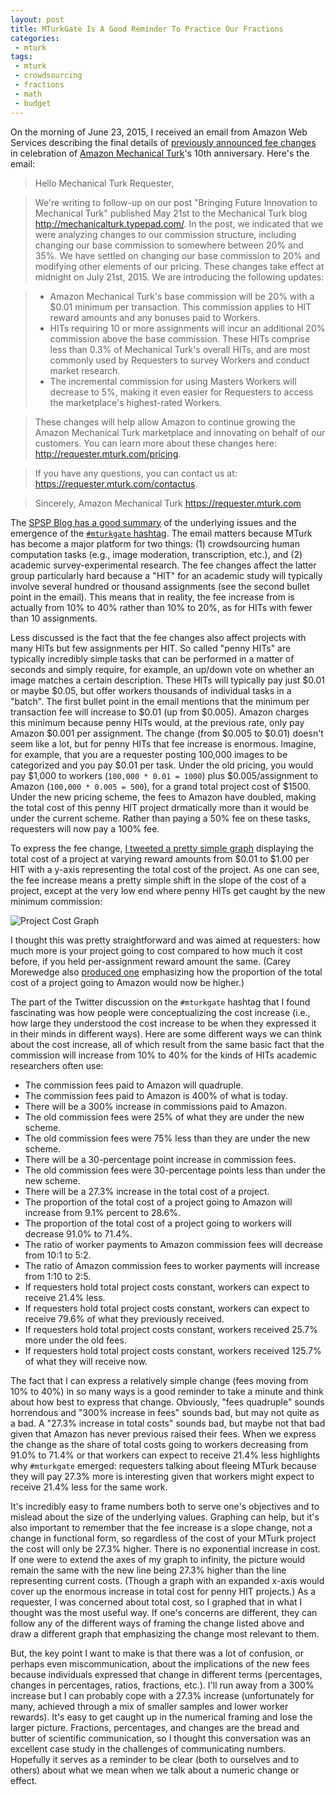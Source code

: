 ```yaml
---
layout: post
title: MTurkGate Is A Good Reminder To Practice Our Fractions
categories:
 - mturk
tags:
 - mturk
 - crowdsourcing
 - fractions
 - math
 - budget
---
```


On the morning of June 23, 2015, I received an email from Amazon Web Services describing the final details of [previously announced fee changes](http://mechanicalturk.typepad.com/blog/2015/05/bringing-future-innovation-to-mechanical-turk.html) in celebration of [Amazon Mechanical Turk](https://www.mturk.com/mturk/welcome)'s 10th anniversary. Here's the email:

> Hello Mechanical Turk Requester,

> We're writing to follow-up on our post "Bringing Future Innovation to Mechanical Turk" published May 21st to the Mechanical Turk blog http://mechanicalturk.typepad.com/. In the post, we indicated that we were analyzing changes to our commission structure, including changing our base commission to somewhere between 20% and 35%. We have settled on changing our base commission to 20% and modifying other elements of our pricing. These changes take effect at midnight on July 21st, 2015. We are introducing the following updates:

> - Amazon Mechanical Turk's base commission will be 20% with a $0.01 minimum per transaction. This commission applies to HIT reward amounts and any bonuses paid to Workers.
> - HITs requiring 10 or more assignments will incur an additional 20% commission above the base commission. These HITs comprise less than 0.3% of Mechanical Turk's overall HITs, and are most commonly used by Requesters to survey Workers and conduct market research.
> - The incremental commission for using Masters Workers will decrease to 5%, making it even easier for Requesters to access the marketplace's highest-rated Workers.

> These changes will help allow Amazon to continue growing the Amazon Mechanical Turk marketplace and innovating on behalf of our customers. You can learn more about these changes here: http://requester.mturk.com/pricing.

> If you have any questions, you can contact us at: https://requester.mturk.com/contactus.

> Sincerely,
> Amazon Mechanical Turk
> https://requester.mturk.com
    
The [SPSP Blog has a good summary](http://www.spspblog.org/mechanical-turk-quadruples-survey-fees-mturkgate-ensues/) of the underlying issues and the emergence of the [`#mturkgate` hashtag](https://twitter.com/search?q=%23mturkgate). The email matters because MTurk has become a major platform for two things: (1) crowdsourcing human computation tasks (e.g., image moderation, transcription, etc.), and (2) academic survey-experimental research. The fee changes affect the latter group particularly hard because a "HIT" for an academic study will typically involve several hundred or thousand assignments (see the second bullet point in the email). This means that in reality, the fee increase from is actually from 10% to 40% rather than 10% to 20%, as for HITs with fewer than 10 assignments. 

Less discussed is the fact that the fee changes also affect projects with many HITs but few assignments per HIT. So called "penny HITs" are typically incredibly simple tasks that can be performed in a matter of seconds and simply require, for example, an up/down vote on whether an image matches a certain description. These HITs will typically pay just $0.01 or maybe $0.05, but offer workers thousands of individual tasks in a "batch". The first bullet point in the email mentions that the minimum per transaction fee will increase to $0.01 (up from $0.005). Amazon charges this minimum because penny HITs would, at the previous rate, only pay Amazon $0.001 per assignment. The change (from $0.005 to $0.01) doesn't seem like a lot, but for penny HITs that fee increase is enormous. Imagine, for example, that you are a requester posting 100,000 images to be categorized and you pay $0.01 per task. Under the old pricing, you would pay $1,000 to workers (`100,000 * 0.01 = 1000`) plus $0.005/assignment to Amazon (`100,000 * 0.005 = 500`), for a grand total project cost of $1500. Under the new pricing scheme, the fees to Amazon have doubled, making the total cost of this penny HIT project drmatically more than it would be under the current scheme. Rather than paying a 50% fee on these tasks, requesters will now pay a 100% fee.

To express the fee change, [I tweeted a pretty simple graph](https://twitter.com/thosjleeper/status/613223405983281153) displaying the total cost of a project at varying reward amounts from $0.01 to $1.00 per HIT with a y-axis representing the total cost of the project. As one can see, the fee increase means a pretty simple shift in the slope of the cost of a project, except at the very low end where penny HITs get caught by the new minimum commission:

![Project Cost Graph](https://pbs.twimg.com/media/CIKbRaRWoAIroMW.png)

I thought this was pretty straightforward and was aimed at requesters: how much more is your project going to cost compared to how much it cost before, if you held per-assignment reward amount the same. (Carey Morewedge also [produced one](https://twitter.com/morewedge/status/613438957859250177) emphasizing how the proportion of the total cost of a project going to Amazon would now be higher.)

The part of the Twitter discussion on the `#mturkgate` hashtag that I found fascinating was how people were conceptualizing the cost increase (i.e., how large they understood the cost increase to be when they expressed it in their minds in different ways). Here are some different ways we can think about the cost increase, all of which result from the same basic fact that the commission will increase from 10% to 40% for the kinds of HITs academic researchers often use:

 - The commission fees paid to Amazon will quadruple.
 - The commission fees paid to Amazon is 400% of what is today.
 - There will be a 300% increase in commissions paid to Amazon.
 - The old commission fees were 25% of what they are under the new scheme.
 - The old commission fees were 75% less than they are under the new scheme.
 - There will be a 30-percentage point increase in commission fees.
 - The old commission fees were 30-percentage points less than under the new scheme.
 - There will be a 27.3% increase in the total cost of a project.
 - The proportion of the total cost of a project going to Amazon will increase from 9.1% percent to 28.6%.
 - The proportion of the total cost of a project going to workers will decrease 91.0% to 71.4%.
 - The ratio of worker payments to Amazon commission fees will decrease from 10:1 to 5:2.
 - The ratio of Amazon commission fees to worker payments will increase from 1:10 to 2:5.
 - If requesters hold total project costs constant, workers can expect to receive 21.4% less.
 - If requesters hold total project costs constant, workers can expect to receive 79.6% of what they previously received.
 - If requesters hold total project costs constant, workers received 25.7% more under the old fees.
 - If requesters hold total project costs constant, workers received 125.7% of what they will receive now.
 
The fact that I can express a relatively simple change (fees moving from 10% to 40%) in so many ways is a good reminder to take a minute and think about how best to express that change. Obviously, "fees quadruple" sounds horrendous and "300% increase in fees" sounds bad, but may not quite as a bad. A "27.3% increase in total costs" sounds bad, but maybe not that bad given that Amazon has never previous raised their fees. When we express the change as the share of total costs going to workers decreasing from 91.0% to 71.4% or that workers can expect to receive 21.4% less highlights why `#mturkgate` emerged: requesters talking about fleeing MTurk because they will pay 27.3% more is interesting given that workers might expect to receive 21.4% less for the same work.

It's incredibly easy to frame numbers both to serve one's objectives and to mislead about the size of the underlying values. Graphing can help, but it's also important to remember that the fee increase is a slope change, not a change in functional form, so regardless of the cost of your MTurk project the cost will only be 27.3% higher. There is no exponential increase in cost. If one were to extend the axes of my graph to infinity, the picture would remain the same with the new line being 27.3% higher than the line representing current costs. (Though a graph with an expanded x-axis would cover up the enormous increase in total cost for penny HIT projects.) As a requester, I was concerned about total cost, so I graphed that in what I thought was the most useful way. If one's concerns are different, they can follow any of the different ways of framing the change listed above and draw a different graph that emphasizing the change most relevant to them.

But, the key point I want to make is that there was a lot of confusion, or perhaps even miscommunication, about the implications of the new fees because individuals expressed that change in different terms (percentages, changes in percentages, ratios, fractions, etc.). I'll run away from a 300% increase but I can probably cope with a 27.3% increase (unfortunately for many, achieved through a mix of smaller samples and lower worker rewards). It's easy to get caught up in the numerical framing and lose the larger picture. Fractions, percentages, and changes are the bread and butter of scientific communication, so I thought this conversation was an excellent case study in the challenges of communicating numbers. Hopefully it serves as a reminder to be clear (both to ourselves and to others) about what we mean when we talk about a numeric change or effect.
